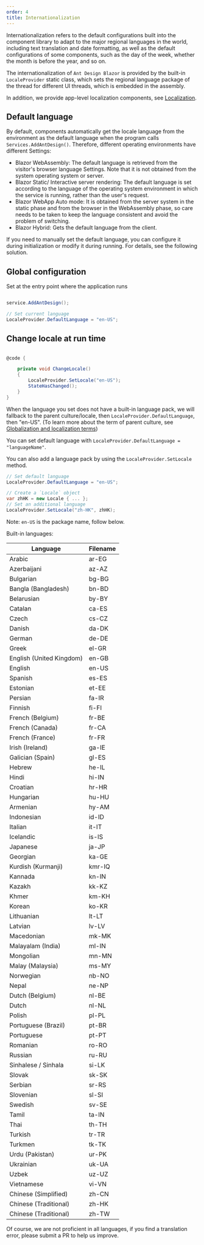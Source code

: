 ```yaml
---
order: 4
title: Internationalization
---
```




Internationalization refers to the default configurations built into the component library to adapt to the major regional languages in the world, including text translation and date formatting, as well as the default configurations of some components, such as the day of the week, whether the month is before the year, and so on.

The internationalization of `Ant Design Blazor` is provided by the built-in `LocaleProvider` static class, which sets the regional language package of the thread for different UI threads, which is embedded in the assembly.

In addition, we provide app-level localization components, see [Localization](docs/localization).


## Default language

By default, components automatically get the locale language from the environment as the default language when the program calls `Services.AddAntDesign()`. Therefore, different operating environments have different Settings:

- Blazor WebAssembly: The default language is retrieved from the visitor's browser language Settings. Note that it is not obtained from the system operating system or server.
- Blazor Static/ Interactive server rendering: The default language is set according to the language of the operating system environment in which the service is running, rather than the user's request.
- Blazor WebApp Auto mode: It is obtained from the server system in the static phase and from the browser in the WebAssembly phase, so care needs to be taken to keep the language consistent and avoid the problem of switching.
- Blazor Hybrid: Gets the default language from the client.

If you need to manually set the default language, you can configure it during initialization or modify it during running. For details, see the following solution.


## Global configuration

Set at the entry point where the application runs

```csharp

service.AddAntDesign();

// Set current language
LocaleProvider.DefaultLanguage = "en-US";
```

## Change locale at run time

```csharp

@code {

    private void ChangeLocale()
    {
        LocaleProvider.SetLocale("en-US");
        StateHasChanged();
    }
}
```

When the language you set does not have a built-in language pack, we will fallback to the parent culture/locale, then `LocaleProvider.DefaultLanguage`, then "en-US". (To learn more about the term of parent culture, see [Globalization and localization terms](https://docs.microsoft.com/en-us/aspnet/core/fundamentals/localization?view=aspnetcore-5.0#globalization-and-localization-terms))

You can set default language with `LocaleProvider.DefaultLanguage = "languageName"`.

You can also add a language pack by using the `LocaleProvider.SetLocale` method.

```csharp
// Set default language
LocaleProvider.DefaultLanguage = "en-US";

// Create a `Locale` object
var zhHK = new Locale { ... };
// Set an additional language
LocaleProvider.SetLocale("zh-HK", zhHK);
```

Note: `en-US` is the package name, follow below.

Built-in languages:

| Language                 | Filename |
| ------------------------ | -------- |
| Arabic                   | ar-EG    |
| Azerbaijani              | az-AZ    |
| Bulgarian                | bg-BG    |
| Bangla (Bangladesh)      | bn-BD    |
| Belarusian               | by-BY    |
| Catalan                  | ca-ES    |
| Czech                    | cs-CZ    |
| Danish                   | da-DK    |
| German                   | de-DE    |
| Greek                    | el-GR    |
| English (United Kingdom) | en-GB    |
| English                  | en-US    |
| Spanish                  | es-ES    |
| Estonian                 | et-EE    |
| Persian                  | fa-IR    |
| Finnish                  | fi-FI    |
| French (Belgium)         | fr-BE    |
| French (Canada)          | fr-CA    |
| French (France)          | fr-FR    |
| Irish (Ireland)          | ga-IE    |
| Galician (Spain)         | gl-ES    |
| Hebrew                   | he-IL    |
| Hindi                    | hi-IN    |
| Croatian                 | hr-HR    |
| Hungarian                | hu-HU    |
| Armenian                 | hy-AM    |
| Indonesian               | id-ID    |
| Italian                  | it-IT    |
| Icelandic                | is-IS    |
| Japanese                 | ja-JP    |
| Georgian                 | ka-GE    |
| Kurdish (Kurmanji)       | kmr-IQ   |
| Kannada                  | kn-IN    |
| Kazakh                   | kk-KZ    |
| Khmer                    | km-KH    |
| Korean                   | ko-KR    |
| Lithuanian               | lt-LT    |
| Latvian                  | lv-LV    |
| Macedonian               | mk-MK    |
| Malayalam (India)        | ml-IN    |
| Mongolian                | mn-MN    |
| Malay (Malaysia)         | ms-MY    |
| Norwegian                | nb-NO    |
| Nepal                    | ne-NP    |
| Dutch (Belgium)          | nl-BE    |
| Dutch                    | nl-NL    |
| Polish                   | pl-PL    |
| Portuguese (Brazil)      | pt-BR    |
| Portuguese               | pt-PT    |
| Romanian                 | ro-RO    |
| Russian                  | ru-RU    |
| Sinhalese / Sinhala      | si-LK    |
| Slovak                   | sk-SK    |
| Serbian                  | sr-RS    |
| Slovenian                | sl-SI    |
| Swedish                  | sv-SE    |
| Tamil                    | ta-IN    |
| Thai                     | th-TH    |
| Turkish                  | tr-TR    |
| Turkmen                  | tk-TK    |
| Urdu (Pakistan)          | ur-PK    |
| Ukrainian                | uk-UA    |
| Uzbek                    | uz-UZ    |
| Vietnamese               | vi-VN    |
| Chinese (Simplified)     | zh-CN    |
| Chinese (Traditional)    | zh-HK    |
| Chinese (Traditional)    | zh-TW    |

Of course, we are not proficient in all languages, if you find a translation error, please submit a PR to help us improve.